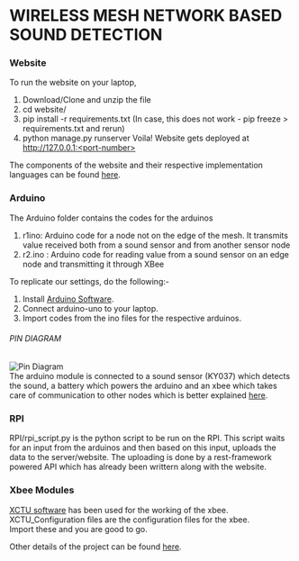 # WIRELESS MESH NETWORK BASED SOUND DETECTION
### Website
To run the website on your laptop,
1. Download/Clone and unzip the file 
2. cd website/
3. pip install -r requirements.txt
(In case, this does not work - pip freeze > requirements.txt and rerun)
4. python manage.py runserver <port-number>
Voila! Website gets deployed at http://127.0.0.1:<port-number>

The components of the website and their respective implementation languages can be found [here](https://cop315.wordpress.com/server-and-website/).

### Arduino
The Arduino folder contains the codes for the arduinos
1. r1ino: Arduino code for a node not on the edge of the mesh. It transmits value received both from a sound sensor and from      </t> another sensor node
2. r2.ino : Arduino code for reading value from a sound sensor on an edge node and transmitting it through XBee

To replicate our settings, do the following:-
1. Install [Arduino Software](https://www.arduino.cc/en/Guide/Linux).
2. Connect arduino-uno to your laptop.
3. Import codes from the ino files for the respective arduinos.

###### PIN DIAGRAM
![Pin Diagram](https://github.com/divsidhu-26/cop315/blob/master/Arduino/pin_diagram.png)
<br>The arduino module is connected to a sound sensor (KY037) which detects the sound, a battery which powers the arduino and 
an xbee which takes care of communication to other nodes which is better explained [here](https://cop315.wordpress.com).

### RPI
RPI/rpi_script.py is the python script to be run on the RPI.
This script waits for an input from the arduinos and then based on this input, uploads the data to the server/website.
The uploading is done by a rest-framework powered API which has already been writtern along with the website.

### Xbee Modules
[XCTU software](https://www.digi.com/products/xbee-rf-solutions/xctu-software/xctu) has been used for the working of the xbee.
<br>XCTU_Configuration files are the configuration files for the xbee. <br>
Import these and you are good to go.

Other details of the project can be found [here](https://cop315.wordpress.com).
